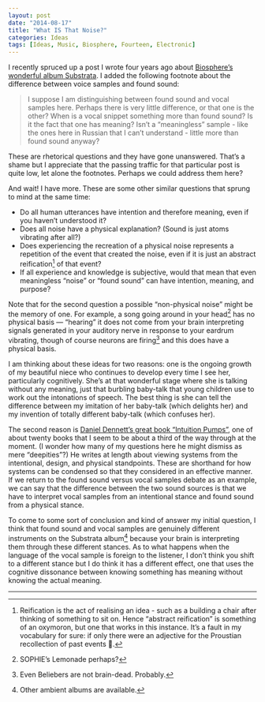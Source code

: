 ```yaml
---
layout: post
date: "2014-08-17"
title: "What IS That Noise?"
categories: Ideas
tags: [Ideas, Music, Biosphere, Fourteen, Electronic]
---
```


I recently spruced up a post I wrote four years ago about [Biosphere’s wonderful album Substrata](/articles/uc4/). I added the following footnote about the difference between voice samples and found sound:

> I suppose I am distinguishing between found sound and vocal samples here. Perhaps there is very little difference, or that one is the other? When is a vocal snippet something more than found sound? Is it the fact that one has meaning? Isn’t a “meaningless” sample - like the ones here in Russian that I can’t understand - little more than found sound anyway?

These are rhetorical questions and they have gone unanswered. That’s a shame but I appreciate that the passing traffic for that particular post is quite low, let alone the footnotes. Perhaps we could address them here?

And wait! I have more. These are some other similar questions that sprung to mind at the same time:

- Do all human utterances have intention and therefore meaning, even if you haven’t understood it?
- Does all noise have a physical explanation? (Sound is just atoms vibrating after all?)
- Does experiencing the recreation of a physical noise represents a repetition of the event that created the noise, even if it is just an abstract reification[^1] of that event?
- If all experience and knowledge is subjective, would that mean that even meaningless “noise” or “found sound” can have intention, meaning, and purpose?

Note that for the second question a possible “non-physical noise” might be the memory of one. For example, a song going around in your head[^2] has no physical basis — “hearing” it does not come from your brain interpreting signals generated in your auditory nerve in response to your eardrum vibrating, though of course neurons are firing[^3] and this does have a physical basis.

I am thinking about these ideas for two reasons: one is the ongoing growth of my beautiful niece who continues to develop every time I see her, particularly cognitively. She’s at that wonderful stage where she is talking without any meaning, just that burbling baby-talk that young children use to work out the intonations of speech. The best thing is she can tell the difference between my imitation of her baby-talk (which delights her) and my invention of totally different baby-talk (which confuses her).

The second reason is [Daniel Dennett’s great book “Intuition Pumps”](http://philosophynow.org/issues/101/Intuition_Pumps_by_Daniel_C_Dennett), one of about twenty books that I seem to be about a third of the way through at the moment. (I wonder how many of my questions here he might dismiss as mere “deepities”?) He writes at length about viewing systems from the intentional, design, and physical standpoints. These are shorthand for how systems can be condensed so that they considered in an effective manner. If we return to the found sound versus vocal samples debate as an example, we can say that the difference between the two sound sources is that we have to interpret vocal samples from an intentional stance and found sound from a physical stance.

To come to some sort of conclusion and kind of answer my initial question, I think that found sound and vocal samples are genuinely different instruments on the Substrata album[^4] because your brain is interpreting them through these different stances. As to what happens when the language of the vocal sample is foreign to the listener, I don’t think you shift to a different stance but I do think it has a different effect, one that uses the cognitive dissonance between knowing something has meaning without knowing the actual meaning.

***

[^1]: Reification is the act of realising an idea - such as a building a chair after thinking of something to sit on. Hence “abstract reification” is something of an oxymoron, but one that works in this instance. It’s a fault in my vocabulary for sure: if only there were an adjective for the Proustian recollection of past events &#xe402;.
[^2]: SOPHIE’s Lemonade perhaps?
[^3]: Even Beliebers are not brain-dead. Probably.
[^4]: Other ambient albums are available.
